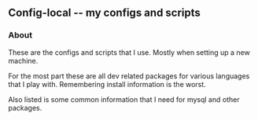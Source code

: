 ## Config-local -- my configs and scripts

### About

These are the configs and scripts that I use. Mostly when setting up a new machine.

For the most part these are all dev related packages for various languages that I
play with. Remembering install information is the worst.

Also listed is some common information that I need for mysql and other packages.

